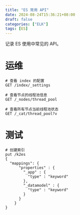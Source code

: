 ```yaml
---
title: "ES 常用 API"
date: 2024-08-24T15:36:21+08:00
draft: false
categories: ["ELK"]
tags: [ES]
---
```

记录 ES 使用中常见的 API。
<!--more-->

# 运维

~~~text
# 查看 index 的配置
GET /index/_settings

# 查看节点的线程池信息
GET /_nodes/thread_pool

# 查看所有节点当前线程池状态
GET /_cat/thread_pool?v
~~~

# 测试

~~~text
# 创建索引
put /k2es
{
  "mappings": {
      "properties" : {
        "_app" : {
          "type" : "keyword"
        },
        "_datamodel" : {
          "type" : "keyword"
        }
      }
    }
}
~~~